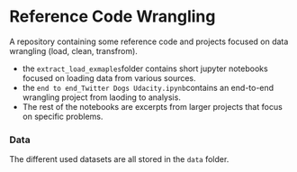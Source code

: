 # Reference Code Wrangling

A repository containing some reference code and projects focused on data wrangling (load, clean, transfrom). 

- the `extract_load_exmaples`folder contains short jupyter notebooks focused on loading data from various sources.
- the `end to end_Twitter Dogs Udacity.ipynb`contains an end-to-end wrangling project from laoding to analysis.
- The rest of the notebooks are excerpts from larger projects that focus on specific problems.

### Data

The different used datasets are all stored in the `data` folder.

